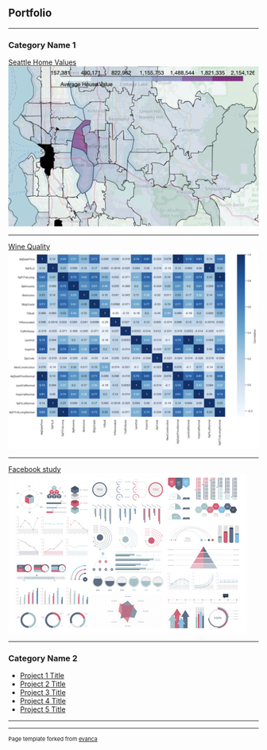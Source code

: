 ## Portfolio

---

### Category Name 1 

[Seattle Home Values](/home_val_proj)
<img src="images/Screen Shot 2021-01-20 at 7.01.35 PM.png"/>

---
[Wine Quality](/pdf/sample_presentation.pdf)
<img src="images/Screen Shot 2021-01-20 at 7.02.49 PM.png"/>

---
[Facebook study](http://example.com/)
<img src="images/dummy_thumbnail.jpg?raw=true"/>

---

### Category Name 2

- [Project 1 Title](http://example.com/)
- [Project 2 Title](http://example.com/)
- [Project 3 Title](http://example.com/)
- [Project 4 Title](http://example.com/)
- [Project 5 Title](http://example.com/)

---




---
<p style="font-size:11px">Page template forked from <a href="https://github.com/evanca/quick-portfolio">evanca</a></p>
<!-- Remove above link if you don't want to attibute -->
